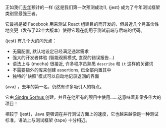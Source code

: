 正如我们[去年](/2016/en#test-framework)预计的一样 (这是我们第一次预测成功!), {jest} 成为了今年测试框架类别里最强王者。

它最初是被 Facebook 用来测试 React 组建目的而开发的，但最近几个月革命性地变更（发布了22个大版本）使得它现在能用于测试前端与后端的代码。

{jest} 有几个大的闪光点：

* 无需配置, 默认地设定已经满足通常需求
* 强大的开发者体验 (智能观察模式, 直观的错误报告...)
* 语法上与 {mocha} 很接近, 许多程序员熟悉 `describe` 和 `it` 这样的关键词
* 不需要额外的库来创建 assertions, 已全部内置其中
* 独特的"快照"模式可以自动地记录返回的界面

{ava} ，去年的第一名，仍然有许多吸引人的特点。

它由[ Sindre Sorhus ](https://github.com/sindresorhus)创建，并且在他所有的项目中使用……这意味着非常多伟大的项目！

相较于 {jest}，Java 更强调在并行测试方面上的速度，它也越来越像是一种测试标准，语法上与测试框架 {tape} 十分相近。
